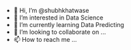 - 👋 Hi, I’m @shubhkhatwase
- 👀 I’m interested in Data Science
- 🌱 I’m currently learning Data Predicting
- 💞️ I’m looking to collaborate on ...
- 📫 How to reach me ...

<!---
shubhkhatwase/shubhkhatwase is a ✨ special ✨ repository because its `README.md` (this file) appears on your GitHub profile.
You can click the Preview link to take a look at your changes.
--->
